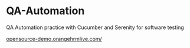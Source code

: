 # QA-Automation

QA Automation practice with Cucumber and Serenity for software testing

[opensource-demo.orangehrmlive.com/](url)



